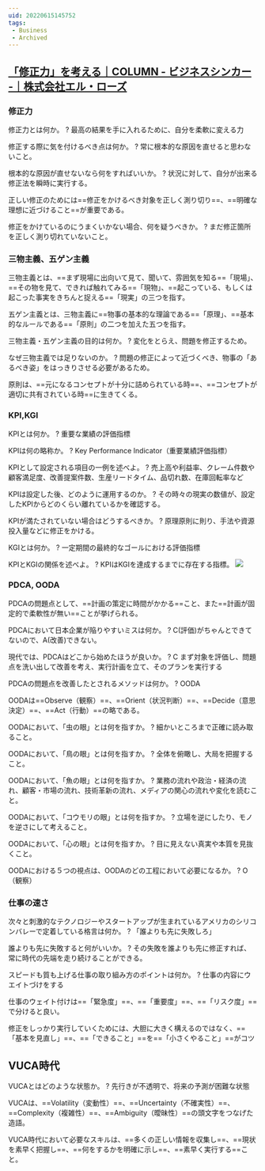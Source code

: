 ```yaml
---
uid: 20220615145752
tags:
 - Business
 - Archived
---
```


## [「修正力」を考える｜COLUMN - ビジネスシンカー -｜株式会社エル・ローズ](https://www.elle-rose.co.jp/column/article.php?column=79)

### 修正力
修正力とは何か。
?
最高の結果を手に入れるために、自分を柔軟に変える力
<!--SR:!2022-06-21,41,256-->

修正する際に気を付けるべき点は何か。
?
常に根本的な原因を直せると思わないこと。
<!--SR:!2022-07-31,51,238-->

根本的な原因が直せないなら何をすればいいか。
?
状況に対して、自分が出来る修正法を瞬時に実行する。
<!--SR:!2022-06-28,39,272-->

正しい修正のためには==修正をかけるべき対象を正しく測り切り==、==明確な理想に近づけること==が重要である。
<!--SR:!2022-06-20,5,216!2022-07-19,34,216-->

修正をかけているのにうまくいかない場合、何を疑うべきか。
?
まだ修正箇所を正しく測り切れていないこと。
<!--SR:!2022-08-13,59,270-->

### 三物主義、五ゲン主義

三物主義とは、==まず現場に出向いて見て、聞いて、雰囲気を知る==「現場」、==その物を見て、できれば触れてみる==「現物」、==起こっている、もしくは起こった事実をきちんと捉える==「現実」の三つを指す。
<!--SR:!2022-06-30,52,252!2022-07-08,45,272!2022-08-11,94,258-->

五ゲン主義とは、三物主義に==物事の基本的な理論である==「原理」、==基本的なルールである==「原則」の二つを加えた五つを指す。
<!--SR:!2022-08-21,102,270!2022-09-02,116,318-->

三物主義・五ゲン主義の目的は何か。
?
変化をとらえ、問題を修正するため。
<!--SR:!2022-07-12,39,212-->

なぜ三物主義では足りないのか。
?
問題の修正によって近づくべき、物事の「あるべき姿」をはっきりさせる必要があるため。
<!--SR:!2022-06-27,34,272-->

原則は、==元になるコンセプトが十分に詰められている時==、==コンセプトが適切に共有されている時==に生きてくる。
<!--SR:!2022-07-06,42,272!2022-09-04,116,316-->


### KPI,KGI
KPIとは何か。
?
重要な業績の評価指標
<!--SR:!2022-09-15,92,252-->

KPIは何の略称か。
?
Key Performance Indicator（重要業績評価指標）
<!--SR:!2022-07-01,53,253-->

KPIとして設定される項目の一例を述べよ。
?
売上高や利益率、クレーム件数や顧客満足度、改善提案件数、生産リードタイム、品切れ数、在庫回転率など
<!--SR:!2022-09-03,115,290-->

KPIは設定した後、どのように運用するのか。
?
その時々の現実の数値が、設定したKPIからどのくらい離れているかを確認する。
<!--SR:!2022-08-26,109,310-->

KPIが満たされていない場合はどうするべきか。
?
原理原則に則り、手法や資源投入量などに修正をかける。
<!--SR:!2022-06-20,42,238-->

KGIとは何か。
?
一定期間の最終的なゴールにおける評価指標
<!--SR:!2022-07-04,29,212-->

KPIとKGIの関係を述べよ。
?
KPIはKGIを達成するまでに存在する指標。
![](Images/Pasted%20image%2020220407165902.png)
<!--SR:!2022-09-06,118,312-->

### PDCA, OODA
PDCAの問題点として、==計画の策定に時間がかかる==こと、また==計画が固定的で柔軟性が無い==ことが挙げられる。
<!--SR:!2022-07-09,61,290!2022-08-27,78,258-->

PDCAにおいて日本企業が陥りやすいミスは何か。
?
C(評価)がちゃんとできてないので、A(改善)できない。
<!--SR:!2022-08-21,102,270-->

現代では、PDCAはどこから始めたほうが良いか。
?
C
まず対象を評価し、問題点を洗い出して改善を考え、実行計画を立て、そのプランを実行する
<!--SR:!2022-07-02,54,272-->

PDCAの問題点を改善したとされるメソッドは何か。
?
OODA
<!--SR:!2022-09-01,115,313-->

OODAは==Observe（観察）==、==Orient（状況判断）==、==Decide（意思決定）==、==Act（行動）==の略である。
<!--SR:!2022-08-31,114,312!2022-05-19,3,232!2022-05-19,10,272!2022-08-27,108,276-->

OODAにおいて、「虫の眼」とは何を指すか。
?
細かいところまで正確に読み取ること。
<!--SR:!2022-09-01,115,313-->

OODAにおいて、「鳥の眼」とは何を指すか。
?
全体を俯瞰し、大局を把握すること。
<!--SR:!2022-08-22,105,290-->

OODAにおいて、「魚の眼」とは何を指すか。
?
業務の流れや政治・経済の流れ、顧客・市場の流れ、技術革新の流れ、メディアの関心の流れや変化を読むこと。
<!--SR:!2022-08-18,101,276-->

OODAにおいて、「コウモリの眼」とは何を指すか。
?
立場を逆にしたり、モノを逆さにして考えること。
<!--SR:!2022-08-19,102,292-->

OODAにおいて、「心の眼」とは何を指すか。
?
目に見えない真実や本質を見抜くこと。
<!--SR:!2022-06-26,46,252-->

OODAにおける５つの視点は、OODAのどの工程において必要になるか。
?
O（観察）
<!--SR:!2022-09-05,117,312-->

### 仕事の速さ

次々と刺激的なテクノロジーやスタートアップが生まれているアメリカのシリコンバレーで定着している格言は何か。
?
「誰よりも先に失敗しろ」
<!--SR:!2022-09-10,122,312-->

誰よりも先に失敗すると何がいいか。
?
その失敗を誰よりも先に修正すれば、常に時代の先端を走り続けることができる。
<!--SR:!2022-08-28,111,318-->

スピードも質も上げる仕事の取り組み方のポイントは何か。
?
仕事の内容にウエイトづけをする
<!--SR:!2022-08-01,59,250-->

仕事のウェイト付けは==「緊急度」==、==「重要度」==、==「リスク度」==で分けると良い。
<!--SR:!2022-09-08,120,310!2022-09-07,119,312!2022-09-11,123,312-->

修正をしっかり実行していくためには、大胆に大きく構えるのではなく、==「基本を見直し」==、==「できること」==を==「小さくやること」==がコツ
<!--SR:!2022-06-30,27,190!2022-08-20,101,272!2022-09-02,114,292-->

## VUCA時代

VUCAとはどのような状態か。
?
先行きが不透明で、将来の予測が困難な状態
<!--SR:!2022-08-16,99,272-->

VUCAは、==Volatility（変動性）==、==Uncertainty（不確実性）==、==Complexity（複雑性）==、==Ambiguity（曖昧性）==の頭文字をつなげた造語。
<!--SR:!2022-08-25,108,310!2022-08-15,98,272!2022-07-11,63,292!2022-09-09,121,312-->

VUCA時代において必要なスキルは、==多くの正しい情報を収集し==、==現状を素早く把握し==、==何をするかを明確に示し==、==素早く実行する==こと。
<!--SR:!2022-06-21,41,256!2022-06-11,6,178!2022-06-13,13,232!2022-08-07,65,276-->
